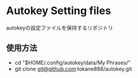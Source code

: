 # Autokey Setting files

autokeyの設定ファイルを保持するリポジトリ

## 使用方法

- cd "$HOME/.config/autokey/data/My Phrases/"
- git clone git@github.com:tokane888/autokey.git
